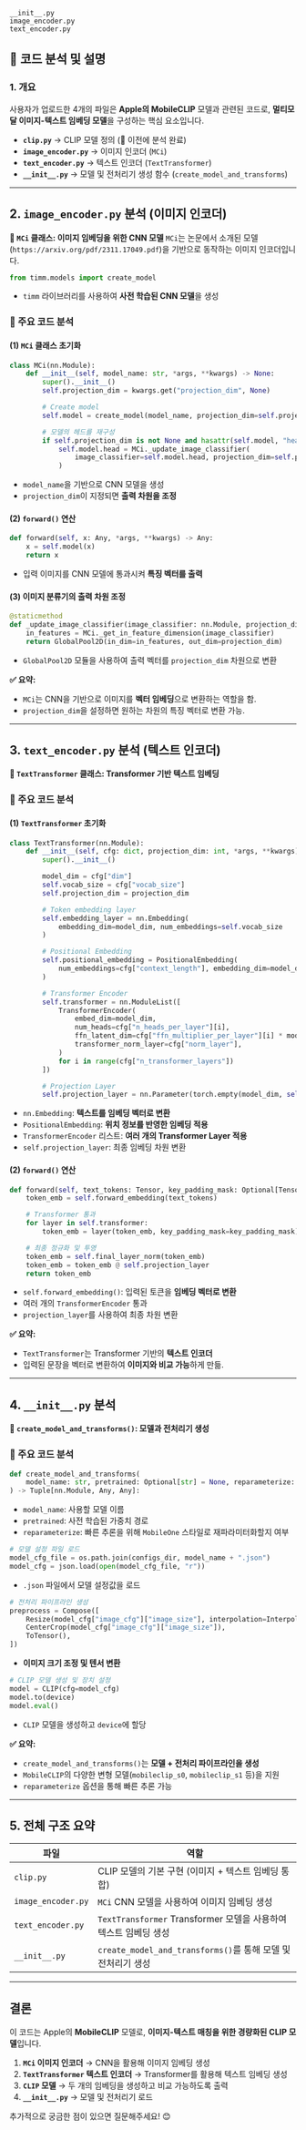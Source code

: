 ```
__init__.py
image_encoder.py
text_encoder.py
```

## 📌 코드 분석 및 설명

### **1. 개요**
사용자가 업로드한 4개의 파일은 **Apple의 MobileCLIP** 모델과 관련된 코드로, **멀티모달 이미지-텍스트 임베딩 모델**을 구성하는 핵심 요소입니다.

- **`clip.py`** → CLIP 모델 정의 (📌 이전에 분석 완료)
- **`image_encoder.py`** → 이미지 인코더 (`MCi`)
- **`text_encoder.py`** → 텍스트 인코더 (`TextTransformer`)
- **`__init__.py`** → 모델 및 전처리기 생성 함수 (`create_model_and_transforms`)

---

## **2. `image_encoder.py` 분석 (이미지 인코더)**
**📌 `MCi` 클래스: 이미지 임베딩을 위한 CNN 모델**
`MCi`는 논문에서 소개된 모델(`https://arxiv.org/pdf/2311.17049.pdf`)을 기반으로 동작하는 이미지 인코더입니다.

```python
from timm.models import create_model
```
- `timm` 라이브러리를 사용하여 **사전 학습된 CNN 모델**을 생성

### **🔹 주요 코드 분석**
#### **(1) `MCi` 클래스 초기화**
```python
class MCi(nn.Module):
    def __init__(self, model_name: str, *args, **kwargs) -> None:
        super().__init__()
        self.projection_dim = kwargs.get("projection_dim", None)

        # Create model
        self.model = create_model(model_name, projection_dim=self.projection_dim)

        # 모델의 헤드를 재구성
        if self.projection_dim is not None and hasattr(self.model, "head"):
            self.model.head = MCi._update_image_classifier(
                image_classifier=self.model.head, projection_dim=self.projection_dim
            )
```
- `model_name`을 기반으로 CNN 모델을 생성
- `projection_dim`이 지정되면 **출력 차원을 조정**

#### **(2) `forward()` 연산**
```python
def forward(self, x: Any, *args, **kwargs) -> Any:
    x = self.model(x)
    return x
```
- 입력 이미지를 CNN 모델에 통과시켜 **특징 벡터를 출력**

#### **(3) 이미지 분류기의 출력 차원 조정**
```python
@staticmethod
def _update_image_classifier(image_classifier: nn.Module, projection_dim: int) -> nn.Module:
    in_features = MCi._get_in_feature_dimension(image_classifier)
    return GlobalPool2D(in_dim=in_features, out_dim=projection_dim)
```
- `GlobalPool2D` 모듈을 사용하여 출력 벡터를 `projection_dim` 차원으로 변환

**✅ 요약:**  
- `MCi`는 CNN을 기반으로 이미지를 **벡터 임베딩**으로 변환하는 역할을 함.
- `projection_dim`을 설정하면 원하는 차원의 특징 벡터로 변환 가능.

---

## **3. `text_encoder.py` 분석 (텍스트 인코더)**
**📌 `TextTransformer` 클래스: Transformer 기반 텍스트 임베딩**

### **🔹 주요 코드 분석**
#### **(1) `TextTransformer` 초기화**
```python
class TextTransformer(nn.Module):
    def __init__(self, cfg: dict, projection_dim: int, *args, **kwargs) -> None:
        super().__init__()

        model_dim = cfg["dim"]
        self.vocab_size = cfg["vocab_size"]
        self.projection_dim = projection_dim

        # Token embedding layer
        self.embedding_layer = nn.Embedding(
            embedding_dim=model_dim, num_embeddings=self.vocab_size
        )

        # Positional Embedding
        self.positional_embedding = PositionalEmbedding(
            num_embeddings=cfg["context_length"], embedding_dim=model_dim
        )

        # Transformer Encoder
        self.transformer = nn.ModuleList([
            TransformerEncoder(
                embed_dim=model_dim,
                num_heads=cfg["n_heads_per_layer"][i],
                ffn_latent_dim=cfg["ffn_multiplier_per_layer"][i] * model_dim,
                transformer_norm_layer=cfg["norm_layer"],
            )
            for i in range(cfg["n_transformer_layers"])
        ])

        # Projection Layer
        self.projection_layer = nn.Parameter(torch.empty(model_dim, self.projection_dim))
```
- `nn.Embedding`: **텍스트를 임베딩 벡터로 변환**
- `PositionalEmbedding`: **위치 정보를 반영한 임베딩 적용**
- `TransformerEncoder` 리스트: **여러 개의 Transformer Layer 적용**
- `self.projection_layer`: 최종 임베딩 차원 변환

#### **(2) `forward()` 연산**
```python
def forward(self, text_tokens: Tensor, key_padding_mask: Optional[Tensor] = None, return_all_tokens: bool = False) -> Tensor:
    token_emb = self.forward_embedding(text_tokens)

    # Transformer 통과
    for layer in self.transformer:
        token_emb = layer(token_emb, key_padding_mask=key_padding_mask)

    # 최종 정규화 및 투영
    token_emb = self.final_layer_norm(token_emb)
    token_emb = token_emb @ self.projection_layer
    return token_emb
```
- `self.forward_embedding()`: 입력된 토큰을 **임베딩 벡터로 변환**
- 여러 개의 `TransformerEncoder` 통과
- `projection_layer`를 사용하여 최종 차원 변환

**✅ 요약:**  
- `TextTransformer`는 Transformer 기반의 **텍스트 인코더**
- 입력된 문장을 벡터로 변환하여 **이미지와 비교 가능**하게 만듦.

---

## **4. `__init__.py` 분석**
**📌 `create_model_and_transforms()`: 모델과 전처리기 생성**

### **🔹 주요 코드 분석**
```python
def create_model_and_transforms(
    model_name: str, pretrained: Optional[str] = None, reparameterize: Optional[bool] = True, device: Union[str, torch.device] = "cpu",
) -> Tuple[nn.Module, Any, Any]:
```
- `model_name`: 사용할 모델 이름
- `pretrained`: 사전 학습된 가중치 경로
- `reparameterize`: 빠른 추론을 위해 `MobileOne` 스타일로 재파라미터화할지 여부

```python
# 모델 설정 파일 로드
model_cfg_file = os.path.join(configs_dir, model_name + ".json")
model_cfg = json.load(open(model_cfg_file, "r"))
```
- `.json` 파일에서 모델 설정값을 로드

```python
# 전처리 파이프라인 생성
preprocess = Compose([
    Resize(model_cfg["image_cfg"]["image_size"], interpolation=InterpolationMode.BILINEAR),
    CenterCrop(model_cfg["image_cfg"]["image_size"]),
    ToTensor(),
])
```
- **이미지 크기 조정 및 텐서 변환**

```python
# CLIP 모델 생성 및 장치 설정
model = CLIP(cfg=model_cfg)
model.to(device)
model.eval()
```
- `CLIP` 모델을 생성하고 `device`에 할당

**✅ 요약:**  
- `create_model_and_transforms()`는 **모델 + 전처리 파이프라인을 생성**
- `MobileCLIP`의 다양한 변형 모델(`mobileclip_s0`, `mobileclip_s1` 등)을 지원
- `reparameterize` 옵션을 통해 빠른 추론 가능

---

## **5. 전체 구조 요약**
| 파일 | 역할 |
|------|------|
| `clip.py` | CLIP 모델의 기본 구현 (이미지 + 텍스트 임베딩 통합) |
| `image_encoder.py` | `MCi` CNN 모델을 사용하여 이미지 임베딩 생성 |
| `text_encoder.py` | `TextTransformer` Transformer 모델을 사용하여 텍스트 임베딩 생성 |
| `__init__.py` | `create_model_and_transforms()`를 통해 모델 및 전처리기 생성 |

---

## **결론**
이 코드는 Apple의 **MobileCLIP** 모델로, **이미지-텍스트 매칭을 위한 경량화된 CLIP 모델**입니다.
1. **`MCi` 이미지 인코더** → CNN을 활용해 이미지 임베딩 생성
2. **`TextTransformer` 텍스트 인코더** → Transformer를 활용해 텍스트 임베딩 생성
3. **`CLIP` 모델** → 두 개의 임베딩을 생성하고 비교 가능하도록 출력
4. **`__init__.py`** → 모델 및 전처리기 로드

추가적으로 궁금한 점이 있으면 질문해주세요! 😊
